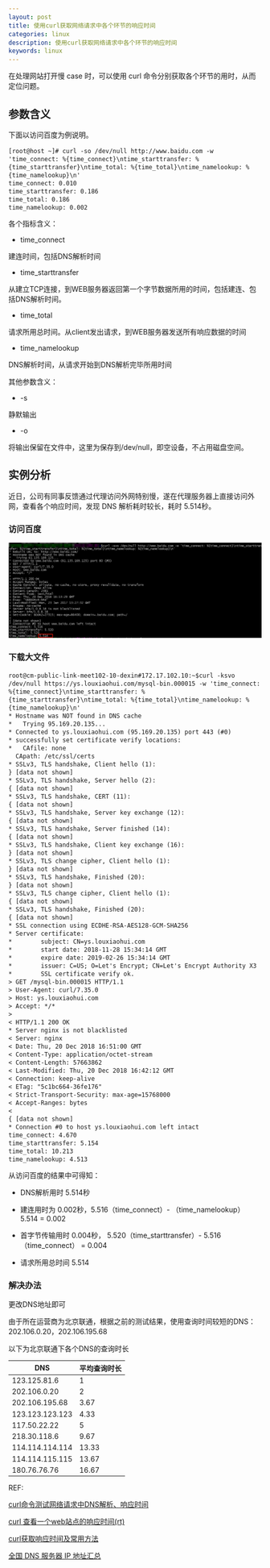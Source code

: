 ```yaml
---
layout: post
title: 使用curl获取网络请求中各个环节的响应时间
categories: linux
description: 使用curl获取网络请求中各个环节的响应时间
keywords: linux
---
```


在处理网站打开慢 case 时，可以使用 curl 命令分别获取各个环节的用时，从而定位问题。

## 参数含义

下面以访问百度为例说明。

```shell
[root@host ~]# curl -so /dev/null http://www.baidu.com -w 'time_connect: %{time_connect}\ntime_starttransfer: %{time_starttransfer}\ntime_total: %{time_total}\ntime_namelookup: %{time_namelookup}\n' 
time_connect: 0.010
time_starttransfer: 0.186
time_total: 0.186
time_namelookup: 0.002
```

各个指标含义：

 - time_connect
 
 建连时间，包括DNS解析时间
 
 - time_starttransfer
 
从建立TCP连接，到WEB服务器返回第一个字节数据所用的时间，包括建连、包括DNS解析时间。
 
 - time_total
 
 请求所用总时间。从client发出请求，到WEB服务器发送所有响应数据的时间
 
 - time_namelookup
 
 DNS解析时间，从请求开始到DNS解析完毕所用时间

其他参数含义：

- -s

静默输出

- -o

将输出保留在文件中，这里为保存到/dev/null，即空设备，不占用磁盘空间。


## 实例分析

近日，公司有同事反馈通过代理访问外网特别慢，遂在代理服务器上直接访问外网，查看各个响应时间，发现 DNS 解析耗时较长，耗时 5.514秒。

### 访问百度
![curl-get-total-time.png](https://raw.githubusercontent.com/xoyabc/xoyabc.github.io/master/images/blog/curl-get-total-time.png)

### 下载大文件

```shell
root@cm-public-link-meet102-10-dexin#172.17.102.10:~$curl -ksvo /dev/null https://ys.louxiaohui.com/mysql-bin.000015 -w 'time_connect: %{time_connect}\ntime_starttransfer: %{time_starttransfer}\ntime_total: %{time_total}\ntime_namelookup: %{time_namelookup}\n' 
* Hostname was NOT found in DNS cache 
*   Trying 95.169.20.135... 
* Connected to ys.louxiaohui.com (95.169.20.135) port 443 (#0) 
* successfully set certificate verify locations: 
*   CAfile: none 
  CApath: /etc/ssl/certs 
* SSLv3, TLS handshake, Client hello (1): 
} [data not shown] 
* SSLv3, TLS handshake, Server hello (2): 
{ [data not shown] 
* SSLv3, TLS handshake, CERT (11): 
{ [data not shown] 
* SSLv3, TLS handshake, Server key exchange (12): 
{ [data not shown] 
* SSLv3, TLS handshake, Server finished (14): 
{ [data not shown] 
* SSLv3, TLS handshake, Client key exchange (16): 
} [data not shown] 
* SSLv3, TLS change cipher, Client hello (1): 
} [data not shown] 
* SSLv3, TLS handshake, Finished (20): 
} [data not shown] 
* SSLv3, TLS change cipher, Client hello (1): 
{ [data not shown] 
* SSLv3, TLS handshake, Finished (20): 
{ [data not shown] 
* SSL connection using ECDHE-RSA-AES128-GCM-SHA256 
* Server certificate: 
*        subject: CN=ys.louxiaohui.com 
*        start date: 2018-11-28 15:34:14 GMT 
*        expire date: 2019-02-26 15:34:14 GMT 
*        issuer: C=US; O=Let's Encrypt; CN=Let's Encrypt Authority X3 
*        SSL certificate verify ok. 
> GET /mysql-bin.000015 HTTP/1.1 
> User-Agent: curl/7.35.0 
> Host: ys.louxiaohui.com 
> Accept: */* 
>  
< HTTP/1.1 200 OK 
* Server nginx is not blacklisted 
< Server: nginx 
< Date: Thu, 20 Dec 2018 16:51:00 GMT 
< Content-Type: application/octet-stream 
< Content-Length: 57663862 
< Last-Modified: Thu, 20 Dec 2018 16:42:12 GMT 
< Connection: keep-alive 
< ETag: "5c1bc664-36fe176" 
< Strict-Transport-Security: max-age=15768000 
< Accept-Ranges: bytes 
<  
{ [data not shown] 
* Connection #0 to host ys.louxiaohui.com left intact 
time_connect: 4.670 
time_starttransfer: 5.154 
time_total: 10.213 
time_namelookup: 4.513
```

从访问百度的结果中可得知：

 - DNS解析用时 5.514秒
 
 - 建连用时为 0.002秒，5.516（time_connect）- （time_namelookup）5.514 = 0.002
 
 - 首字节传输用时 0.004秒， 5.520（time_starttransfer）- 5.516（time_connect） = 0.004

 - 请求所用总时间 5.514

### 解决办法

更改DNS地址即可

由于所在运营商为北京联通，根据之前的测试结果，使用查询时间较短的DNS： 202.106.0.20，202.106.195.68

以下为北京联通下各个DNS的查询时长


| DNS             | 平均查询时长 |
| --------------- | ------------ |
| 123.125.81.6    | 1            |
| 202.106.0.20    | 2            |
| 202.106.195.68  | 3.67         |
| 123.123.123.123 | 4.33         |
| 117.50.22.22    | 5            |
| 218.30.118.6    | 9.67         |
| 114.114.114.114 | 13.33        |
| 114.114.115.115 | 13.67        |
| 180.76.76.76    | 16.67        |


REF:

[curl命令测试网络请求中DNS解析、响应时间](https://blog.csdn.net/dreamer2020/article/details/78152576)

[curl 查看一个web站点的响应时间(rt)](https://blog.csdn.net/caoshuming_500/article/details/14044697)

[curl获取响应时间及常用方法](https://blog.csdn.net/jackyzhousales/article/details/82799494)

[全国 DNS 服务器 IP 地址汇总](https://ip.cn/dns.html)

